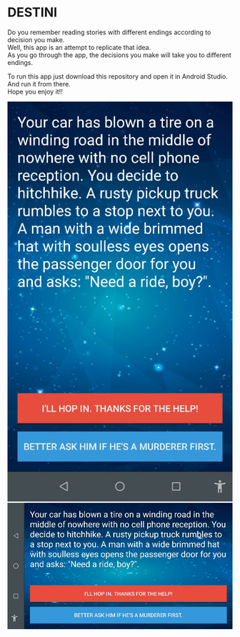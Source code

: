 # DESTINI
Do you remember reading stories with different endings according to decision you make.  
Well, this app is an attempt to replicate that idea.  
As you go through the app, the decisions you make will take you to different endings.  
  
To run this app just download this repository and open it in Android Studio. And run it from there.  
Hope you enjoy it!!  
  
![Preview](https://github.com/londonappbrewery/destini-android-Abhiuvc/blob/master/Preview.jpg?raw=true)  
![Preview](https://github.com/londonappbrewery/destini-android-Abhiuvc/blob/master/Rotated.jpg?raw=true)
